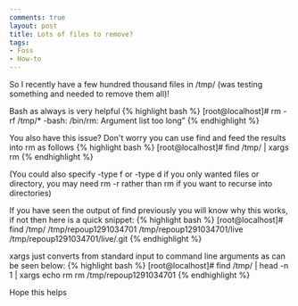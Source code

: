 ```yaml
---
comments: true
layout: post
title: Lots of files to remove?
tags:
- Foss
- How-to
---
```


So I recently have a few hundred thousand files in /tmp/ (was testing something and needed to remove them all)!

Bash as always is very helpful
{% highlight bash %}
[root@localhost]# rm -rf /tmp/*
-bash: /bin/rm: Argument list too long”
{% endhighlight %}

You also have this issue? Don't worry you can use find and feed the results into rm as follows
{% highlight bash %}
[root@localhost]# find /tmp/ | xargs rm
{% endhighlight %}

(You could also specify -type f or -type d if you only wanted files or directory, you may need rm -r rather than rm if you want to recurse into directories)

If you have seen the output of find previously you will know why this works, if not then here is a quick snippet:
{% highlight bash %}
[root@localhost]# find /tmp/
/tmp/repoup1291034701
/tmp/repoup1291034701/live
/tmp/repoup1291034701/live/.git
{% endhighlight %}

xargs just converts from standard input to command line arguments as can be seen below:
{% highlight bash %}
[root@localhost]# find /tmp/ | head -n 1 | xargs echo rm
rm /tmp/repoup1291034701
{% endhighlight %}

Hope this helps
